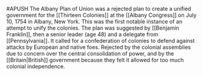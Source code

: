 #APUSH
The Albany Plan of Union was a rejected plan to create a unified government for the [[Thirteen Colonies]] at the [[Albany Congress]] on July 10, 1754 in Albany, New York. This was the first notable instance of an attempt to unify the colonies. The plan was suggested by [[Benjamin Franklin]], then a senior leader (age 48) and a delegate from [[Pennsylvania]]. It called for a confederation of colonies to defend against attacks by European and native foes. Rejected by the colonial assemblies due to concern over the central consolidation of power, and by the [[Britain|British]] government because they felt it allowed for too much colonial independence.